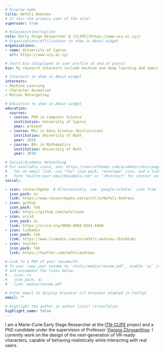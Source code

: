 ```yaml
---
# Display name
title: Nefeli Andreou
# Is this the primary user of the site?
superuser: true

# Role/position/tagline
role: Early Stage Researcher @ [CLIPE](https://www.ucy.ac.cy/)
# Organizations/Affiliations to show in About widget
organizations:
- name: University of Cyprus
  url: https://www.ucy.ac.cy/

# Short bio (displayed in user profile at end of posts)
bio: My research interests include machine and deep learning and specifically how these are incorporated for motion synthesis, motion retargeting.

# Interests to show in About widget
interests:
- Machine Learning
- Character Animation
- Motion Retargeting

# Education to show in About widget
education:
  courses:
  - course: PhD in Computer Science
    institution: University of Cyprus
    year: present
  - course: MSc in Data Science (Distinction)
    institution: University of Bath
    year: 2020
  - course: BSc in Mathematics
    institution: University of Bath
    year: 2019

# Social/Academic Networking
# For available icons, see: https://sourcethemes.com/academic/docs/page-builder/#icons
#   For an email link, use "fas" icon pack, "envelope" icon, and a link in the
#   form "mailto:your-email@example.com" or "/#contact" for contact widget.
social:

- icon: researchgate  # Alternatively, use `google-scholar` icon from `ai` icon pack
  icon_pack: ai
  link: https://www.researchgate.net/profile/Nefeli-Andreou
- icon: github
  icon_pack: fab
  link: https://github.com/nefeliand
- icon: orcid
  icon_pack: ai
  link: https://orcid.org/0000-0003-0341-6469
- icon: linkedin
  icon_pack: fab
  link: https://www.linkedin.com/in/nefeli-andreou-7b1a91a0/
- icon: twitter
  icon_pack: fab
  link: https://twitter.com/nefeliandreou

# Link to a PDF of your resume/CV.
# To use: copy your resume to `static/media/resume.pdf`, enable `ai` icons in `params.toml`, 
# and uncomment the lines below.
# - icon: cv
#   icon_pack: ai
#   link: media/resume.pdf

# Enter email to display Gravatar (if Gravatar enabled in Config)
email: ""

# Highlight the author in author lists? (true/false)
highlight_name: false
---
```


I am a Marie-Curie Early Stage Researcher at the [ITN-CLIPE](https://www.clipe-itn.eu/) project and a PhD candidate under the supervision of Professor [Yiorgos Chrysanthou](http://www.cs.ucy.ac.cy/~yiorgos/). I currently work on the design of the next-generation of VR-ready characters, capable of behaving realistically while interacting with real users.




